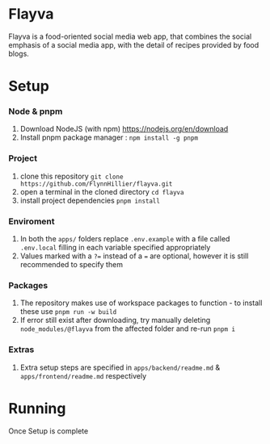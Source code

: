 # Flayva

Flayva is a food-oriented social media web app, that combines the social emphasis of a social media app, with the detail of recipes provided by food blogs.

# Setup

### Node & pnpm

1. Download NodeJS (with npm) https://nodejs.org/en/download
1. Install pnpm package manager : `npm install -g pnpm`

### Project

1. clone this repository `git clone https://github.com/FlynnHillier/flayva.git`
1. open a terminal in the cloned directory `cd flayva`
1. install project dependencies `pnpm install`

### Enviroment

1. In both the `apps/` folders replace `.env.example` with a file called `.env.local` filling in each variable specified appropriately
2. Values marked with a `?=` instead of a `=` are optional, however it is still recommended to specify them

### Packages

1. The repository makes use of workspace packages to function - to install these use `pnpm run -w build`
2. If error still exist after downloading, try manually deleting `node_modules/@flayva` from the affected folder and re-run `pnpm i`

### Extras

1. Extra setup steps are specified in `apps/backend/readme.md` & `apps/frontend/readme.md` respectively

# Running

Once Setup is complete
